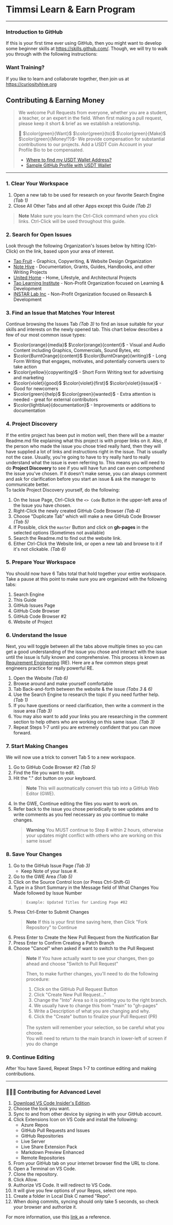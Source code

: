 # Timmsi Learn & Earn Program
---
### Introduction to GitHub
If this is your first time ever using GitHub, then you might want to develop some beginner skills at https://skills.github.com/.
Though, we will try to walk you through with the following instructions:

### Want Training?
If you like to learn and collaborate together, then join us at https://curiosityhive.org

## Contributing & Earning Money
> We welcome Pull Requests from everyone, whether you are a student, a teacher, or an expert in the field. When first making a pull request, please keep it short &amp; brief as we establish a relationship. 
>
> :money_mouth_face: $\color{green}{Want}$ $\color{green}{to}$ $\color{green}{Make}$ $\color{green}{Money!?}$- We provide compensation for substantial contributions to our projects. Add a USDT Coin Account in your Profile Bio to be compensated. 
> - [Where to find my USDT Wallet Address?](https://www.followchain.org/binance-wallet-address) 
> - [Sample GitHub Profile with USDT Wallet](https://github.com/yennefer-m)

___

### 1. **Clear Your Workspace**
1. Open a new tab to be used for research on your favorite Search Engine _(Tab 1)_
2. Close All Other Tabs and all other Apps except this Guide _(Tab 2)_
> __Note__ Make sure you learn the Ctrl-Click command when you click links. Ctrl-Click will be used throughout this guide.

### 2. **Search for Open Issues**
Look through the following Organization's Issues below by hitting (Ctrl-Click) on the link, based upon your area of interest.<br>
- [Tao Fruit](https://github.com/search?l=&q=user%3Ataofruit&type=issues) - Graphics, Copywriting, &amp; Website Design Organization<br>
- [Note Hive](https://github.com/search?l=&q=user%3ANote-Hive&type=issues) - Documentation, Grants, Guides, Handbooks, and other Writing Projects<br>
- [United Home](https://github.com/search?l=&q=user%3AUnited-Home&type=issues) - Home, Lifestyle, and Architectural Projects<br>
- [Tao Learning Institute](https://github.com/search?l=&q=user%3ATaoLearning&type=issues) - Non-Profit Organization focused on Learning & Development<br>
- [INSTAR Lab Inc](https://github.com/search?l=&q=user%3AINSTARLab&type=issues) - Non-Profit Organization focused on Research & Development<br>

### 3. **Find an Issue that Matches Your Interest**
Continue browsing the Issues Tab _(Tab 3)_ to find an issue suitable for your skills and interests on the newly opened tab. 
This chart below describes a few of our most common issue types:
- $\color{orange}{media}$ $\color{orange}{content}$ - Visual and Audio Content including Graphics, Commercials, Sound Bytes, etc
- $\color{BurntOrange}{content}$ $\color{BurntOrange}{writing}$ - Long Form Writing that engages, motivates, and potentially converts users to take action
- $\color{yellow}{copywriting}$ - Short Form Writing text for advertising and marketing
- $\color{violet}{good}$ $\color{violet}{first}$ $\color{violet}{issue}$ - Good for newcomers
- $\color{green}{help}$ $\color{green}{wanted}$ - Extra attention is needed - great for external contributors
- $\color{lightblue}{documentation}$ - Improvements or additions to documentation

### 4. **Project Discovery**
If the entire project has been put in motion well, then there will be a master Readme.md file explaining what this project is with proper links on it. Also, if the person who made the issue you chose tried really hard, then they will have supplied a lot of links and instructions right in the issue.  That is usually not the case.  Usually, you're going to have to try really hard to really understand what the issue is even referring to.  This means you will need to do **Project Discovery** to see if you will have fun and can even comprehend the issue you've chosen.  If it doesn't make sense, you can always comment and ask for clarification before you start an issue & ask the manager to communicate better.<br>
To tackle Project Discovery yourself, do the following:
   1. On the Issue Page, Ctrl-Click the `<> Code` Button in the upper-left area of the Issue you have chosen.
   2. Right-Click the newly created GitHub Code Browser _(Tab 4)_
   3. Choose "Duplicate Tab" which will make a new GitHub Code Browser _(Tab 5)_
   4. If Possible, click the `master` Button and click on **gh-pages** in the selected options (Sometimes not available)
   5. Search the Readme.md to find out the website link.
   6. Either Ctrl-Click the Website link, or open a new tab and browse to it if it's not clickable. _(Tab 6)_
   
### 5. **Prepare Your Workspace**
You should now have 6 Tabs total that hold together your entire workspace. Take a pause at this point to make sure you are organized with the following tabs:
1. Search Engine
2. This Guide
3. GitHub Issues Page
4. GitHub Code Browser
5. GitHub Code Browser #2
6. Website of Project

### 6. **Understand the Issue**
   Next, you will toggle between all the tabs above multiple times so you can get a good understanding of the issue you chose and interact with the issue until the issue is fully known and comprehensive. This process is known as [Requirement Engineering](https://www.educba.com/requirement-engineering/) (RE). Here are a few common steps great engineers practice for really powerful RE.
   1. Open the Website _(Tab 6)_
   2. Browse around and make yourself comfortable
   3. Tab Back-and-forth between the website & the issue _(Tabs 3 & 6)_
   4. Use the Search Engine to research the topic if you need further help. _(Tab 1)_
   5. If you have questions or need clarification, then write a comment in the issue area _(Tab 3)_
   6. You may also want to add your links you are researching in the comment section to help others who are working on this same issue. _(Tab 3)_
   7. Repeat Steps 1-7 until you are extremely confident that you can move forward.
   
### 7. **Start Making Changes**
We will now use a trick to convert Tab 5 to a new workspace.
   1. Go to GitHub Code Browser #2 _(Tab 5)_
   2. Find the file you want to edit.
   3. Hit the "." dot button on your keyboard.
      > __Note__ This will auotmatically convert this tab into a GitHub Web Editor (GWE).
   4. In the GWE, Continue editing the files you want to work on. 
   5. Refer back to the issue you chose periodically to see updates and to write comments as you feel necessary as you continue to make changes.
      > __Warning__ You MUST continue to Step 8 within 2 hours, otherwise your updates might conflict with others who are working on this same issue!

### 8. **Save Your Changes**
   1. Go to the GitHub Issue Page _(Tab 3)_
      - Keep Note of your Issue #. 
   3. Go to the GWE Area _(Tab 5)_
   4. Click on the Source Control Icon (or Press Ctrl-Shift-G)
   5. Type in a Short Summary in the Message field of What Changes You Made followed by Issue Number
      > `Example: Updated Titles for Landing Page #82`
   7. Press Ctrl-Enter to Submit Changes
      > __Note__ If this is your first time saving here, then Click "Fork Repository" to Continue
   8. Press Enter to Create the New Pull Request from the Notification Bar
   9. Press Enter to Confirm Creating a Patch Branch
   3. Choose "Cancel" when asked if want to switch to the Pull Request
      > __Note__ If You have actually want to see your changes, then go ahead and choose "Switch to Pull Request"
      > 
      > Then, to make further changes, you'll need to do the following procedure: <br>
      > 1. Click on the GitHub Pull Request Button <br>
      > 2. Click "Create New Pull Request..." <br>
      > 3. Change the "Into" Area so it is pointing you to the right branch. <br>
      > 4. We usually have to change this from "main" to "gh-pages" <br>
      > 5. Write a Description of what you are changing and why. <br>
      > 6. Click the "Create" button to finalize your Pull Request (PR) <br>
      > <br>
      > The system will remember your selection, so be careful what you choose.<br>
      > You will need to return to the main branch in lower-left of screen if you do change<br>
   

### 9. Continue Editing
   After You have Saved, Repeat Steps 1-7 to continue editing and making contributions.
   
---

### 🔨🔨🔨 Contributing for Advanced Level
   1. <a href="https://code.visualstudio.com/insiders/" target="_blank"> Download VS Code Insider's Edition</a>.
   2. Choose the look you want.
   3. Sync to and from other device by signing in with your GitHub account.		
   4. Click Extensions Icon on VS Code and install the following:
      - Azure Repos
      - GitHub Pull Requests and Issues
      - GitHub Repositories
      - Live Server
      - Live Share Extension  Pack
      - Markdown Preview Enhanced
      - Remote Repositories
   6. From your GitHub tab on your internet browser find the URL to clone.
   7. Open a Terminal on VS Code.
   8. Clone the repository.
   9. Click Allow.
   10. Authorize VS Code.  It will redirect to VS Code.
   11. It will give you few options of your Repos, select one repo.
   12. Create a folder in Local Disk C named "Repo".
   13. When doing commits, syncing should only take 5 seconds, so check your browser and authorize it.
   
   For more information, use this <a href="https://github.com/firstcontributions/first-contributions" target="_blank"> link </a> as a reference.
